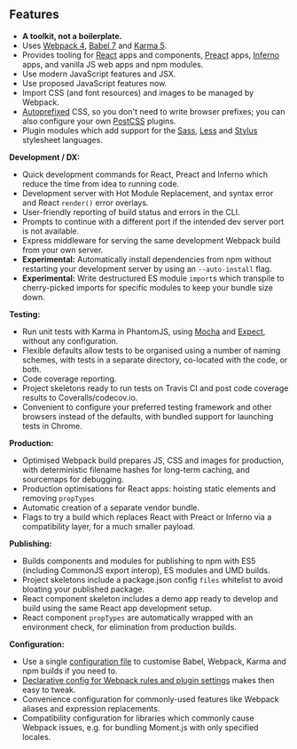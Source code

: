 ## Features

- **A toolkit, not a boilerplate.**
- Uses [Webpack 4](https://webpack.js.org/), [Babel 7](https://babeljs.io/) and [Karma 5](https://karma-runner.github.io/).
- Provides tooling for [React](https://facebook.github.io/react/) apps and components, [Preact](https://preactjs.com/) apps, [Inferno](https://infernojs.org/) apps, and vanilla JS web apps and npm modules.
- Use modern JavaScript features and JSX.
- Use proposed JavaScript features now.
- Import CSS (and font resources) and images to be managed by Webpack.
- [Autoprefixed](https://github.com/postcss/autoprefixer#autoprefixer-) CSS, so you don't need to write browser prefixes; you can also configure your own [PostCSS](https://postcss.org/) plugins.
- Plugin modules which add support for the [Sass](https://github.com/insin/nwb-sass), [Less](https://github.com/insin/nwb-less) and [Stylus](https://github.com/insin/nwb-stylus) stylesheet languages.

**Development / DX:**

- Quick development commands for React, Preact and Inferno which reduce the time from idea to running code.
- Development server with Hot Module Replacement, and syntax error and React `render()` error overlays.
- User-friendly reporting of build status and errors in the CLI.
- Prompts to continue with a different port if the intended dev server port is not available.
- Express middleware for serving the same development Webpack build from your own server.
- **Experimental:** Automatically install dependencies from npm without restarting your development server by using an `--auto-install` flag.
- **Experimental:** Write destructured ES module `import`s which transpile to cherry-picked imports for specific modules to keep your bundle size down.

**Testing:**

- Run unit tests with Karma in PhantomJS, using [Mocha](https://mochajs.org/) and [Expect](https://github.com/mjackson/expect#expect1x-documentation), without any configuration.
- Flexible defaults allow tests to be organised using a number of naming schemes, with tests in a separate directory, co-located with the code, or both.
- Code coverage reporting.
- Project skeletons ready to run tests on Travis CI and post code coverage results to Coveralls/codecov.io.
- Convenient to configure your preferred testing framework and other browsers instead of the defaults, with bundled support for launching tests in Chrome.

**Production:**

- Optimised Webpack build prepares JS, CSS and images for production, with deterministic filename hashes for long-term caching, and sourcemaps for debugging.
- Production optimisations for React apps: hoisting static elements and removing `propTypes`
- Automatic creation of a separate vendor bundle.
- Flags to try a build which replaces React with Preact or Inferno via a compatibility layer, for a much smaller payload.

**Publishing:**

- Builds components and modules for publishing to npm with ES5 (including CommonJS export interop), ES modules and UMD builds.
- Project skeletons include a package.json config `files` whitelist to avoid bloating your published package.
- React component skeleton includes a demo app ready to develop and build using the same React app development setup.
- React component `propTypes` are automatically wrapped with an environment check, for elimination from production builds.

**Configuration:**

- Use a single [configuration file](https://github.com/insin/nwb/blob/master/docs/Configuration.md#configuration) to customise Babel, Webpack, Karma and npm builds if you need to.
- [Declarative config for Webpack rules and plugin settings](https://github.com/insin/nwb/blob/master/docs/Configuration.md#webpack-configuration) makes then easy to tweak.
- Convenience configuration for commonly-used features like Webpack aliases and expression replacements.
- Compatibility configuration for libraries which commonly cause Webpack issues, e.g. for bundling Moment.js with only specified locales.
